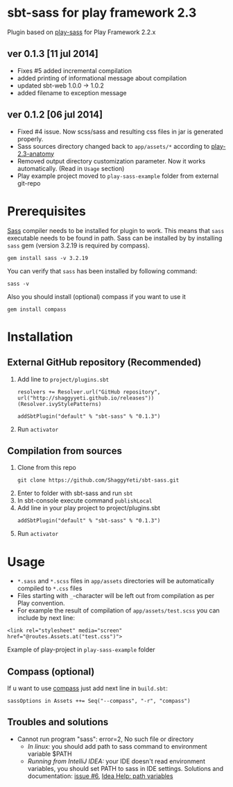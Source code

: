 sbt-sass for play framework 2.3
========
Plugin based on [play-sass][play-sass] for Play Framework 2.2.x 

## ver 0.1.3 [11 jul 2014]
* Fixes #5 added incremental compilation
* added printing of informational message about compilation 
* updated sbt-web 1.0.0 -> 1.0.2
* added filename to exception message

## ver 0.1.2 [06 jul 2014]
* Fixed #4 issue. Now scss/sass and resulting css files in jar is generated properly.  
* Sass sources directory changed back to `app/assets/*` according to [play-2.3-anatomy]
* Removed output directory customization parameter. Now it works automatically. (Read in `Usage` section)
* Play example project moved to `play-sass-example` folder from external git-repo

# Prerequisites
[Sass][sass] compiler needs to be installed for plugin to work. This means that `sass` executable
needs to be found in path. Sass can be installed by by installing `sass` gem (version 3.2.19 is required by compass).
```
gem install sass -v 3.2.19 
```
You can verify that `sass` has been installed by following command:
```
sass -v
```
Also you should install (optional) compass if you want to use it
```
gem install compass
```

# Installation
## External GitHub repository (Recommended)
1. Add line to `project/plugins.sbt`
   ```
   resolvers += Resolver.url("GitHub repository", url("http://shaggyyeti.github.io/releases"))(Resolver.ivyStylePatterns)

   addSbtPlugin("default" % "sbt-sass" % "0.1.3")
   ```
2. Run `activator`

## Compilation from sources
1. Clone from this repo
   ```
   git clone https://github.com/ShaggyYeti/sbt-sass.git
   ```
2. Enter to folder with sbt-sass and run `sbt`
3. In sbt-console execute command `publishLocal`
4. Add line in your play project to project/plugins.sbt
   ```
   addSbtPlugin("default" % "sbt-sass" % "0.1.3")
   ```
5. Run `activator`

# Usage
* `*.sass` and `*.scss` files in `app/assets` directories will be automatically compiled to `*.css` files
* Files starting with `_`-character will be left out from compilation as per Play convention.
* For example the result of compilation of `app/assets/test.scss` you can include by next line:
```
<link rel="stylesheet" media="screen" href="@routes.Assets.at("test.css")">
```

Example of play-project in `play-sass-example` folder

## Compass (optional)
If u want to use [compass][compass] just add next line in `build.sbt`:
```
sassOptions in Assets ++= Seq("--compass", "-r", "compass")
```

## Troubles and solutions
* Cannot run program "sass": error=2, No such file or directory
  * *In linux:* you should add path to sass command to environment variable $PATH
  * *Running from IntelliJ IDEA:* your IDE doesn't read environment variables, you should set PATH to sass in IDE settings. Solutions and documentation: [issue #6][issue6], [Idea Help: path variables][idea-env-vars]


[play-sass]: https://github.com/jlitola/play-sass
[sass]: http://sass-lang.com/
[compass]: http://compass-style.org/
[play-2.3-anatomy]: http://www.playframework.com/documentation/2.3.x/Anatomy
[issue6]: https://github.com/ShaggyYeti/sbt-sass/issues/6#issuecomment-49294238
[idea-env-vars]: http://www.jetbrains.com/idea/webhelp/path-variables-2.html
